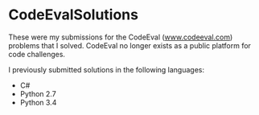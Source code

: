 # CodeEvalSolutions

These were my submissions for the CodeEval (www.codeeval.com) problems that I solved. CodeEval no longer exists as a public platform for code challenges.

I previously submitted solutions in the following languages:

* C#
* Python 2.7
* Python 3.4
